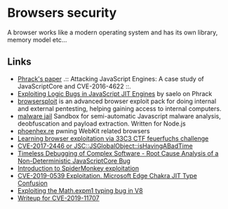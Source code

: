 # Browsers security

A browser works like a modern operating system and has its own
library, memory model etc...

## Links

 - [Phrack's paper](http://www.phrack.org/papers/attacking_javascript_engines.html) .:: Attacking JavaScript Engines: A case study of JavaScriptCore and CVE-2016-4622 ::.
 - [Exploiting Logic Bugs in JavaScript JIT Engines](http://phrack.org/papers/jit_exploitation.html) by saelo on Phrack
 - [browsersploit](https://github.com/julienbedard/browsersploit) is an advanced browser exploit pack for doing internal and external pentesting, helping gaining access to internal computers.
 - [malware jail](https://github.com/HynekPetrak/malware-jail) Sandbox for semi-automatic Javascript malware analysis, deobfuscation and payload extraction. Written for Node.js
 - [phoenhex.re](https://phoenhex.re/) pwning WebKit related browsers
 - [Learning browser exploitation via 33C3 CTF feuerfuchs challenge](https://bruce30262.github.io/2017/12/15/Learning-browser-exploitation-via-33C3-CTF-feuerfuchs-challenge/)
 - [CVE-2017-2446 or JSC::JSGlobalObject::isHavingABadTime](https://doar-e.github.io/blog/2018/07/14/cve-2017-2446-or-jscjsglobalobjectishavingabadtime/)
 - [Timeless Debugging of Complex Software - Root Cause Analysis of a Non-Deterministic JavaScriptCore Bug](https://blog.ret2.io/2018/06/19/pwn2own-2018-root-cause-analysis/)
 - [Introduction to SpiderMonkey exploitation](https://doar-e.github.io/blog/2018/11/19/introduction-to-spidermonkey-exploitation/)
 - [CVE-2019-0539 Exploitation. Microsoft Edge Chakra JIT Type Confusion](https://perception-point.io/resources/research/cve-2019-0539-exploitation/)
 - [Exploiting the Math.expm1 typing bug in V8](https://abiondo.me/2019/01/02/exploiting-math-expm1-v8/)
 - [Writeup for CVE-2019-11707](https://blog.bi0s.in/2019/08/18/Pwn/Browser-Exploitation/cve-2019-11707-writeup/)
